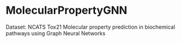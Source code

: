 # MolecularPropertyGNN

Dataset: NCATS Tox21
Molecular property prediction in biochemical pathways using Graph Neural Networks
